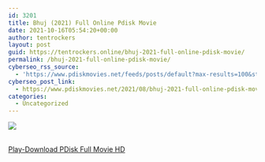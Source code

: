 ```yaml
---
id: 3201
title: Bhuj (2021) Full Online Pdisk Movie
date: 2021-10-16T05:54:20+00:00
author: tentrockers
layout: post
guid: https://tentrockers.online/bhuj-2021-full-online-pdisk-movie/
permalink: /bhuj-2021-full-online-pdisk-movie/
cyberseo_rss_source:
  - 'https://www.pdiskmovies.net/feeds/posts/default?max-results=100&start-index=1001'
cyberseo_post_link:
  - https://www.pdiskmovies.net/2021/08/bhuj-2021-full-online-pdisk-movie.html
categories:
  - Uncategorized
---
```

<div>
  <img src="https://1.bp.blogspot.com/-Hn8yEVOjEBo/YRjJBRqZtpI/AAAAAAAAaXA/WuksDJBeep8b11Na27k9hmfRstB6i0-8gCLcBGAsYHQ/w300-h400/Bhuj%2B%25282021%2529%2BFull%2BOnline%2BPdisk%2BMovie.jpg" class="ff-og-image-inserted" />
</div>

  
<a href="https://www.cofilink.com/share-video?videoid=nv2ipt000lmr" target="popup" onclick="window.open('https://www.cofilink.com/share-video?videoid=nv2ipt000lmr','popup','width=600,height=600'); return false;" rel="noopener"><br /> Play-Download PDisk Full Movie HD<br /> </a>